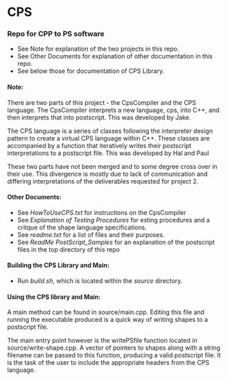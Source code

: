 # CPS
### Repo for CPP to PS software
- See Note for explanation of the two projects in this repo.
- See Other Documents for explanation of other documentation in this repo.
- See below those for documentation of CPS Library.

#### Note:
There are two parts of this project - the CpsCompiler and the CPS language. The CpsCompiler interprets a new language, cps, into C++, and then interprets that into postscript. This was developed by Jake.

The CPS language is a series of classes following the interpreter design pattern to create a virtual CPS language within C++. These classes are accompanied by a function that iteratively writes their postscript interpretations to a postscript file. This was developed by Hal and Paul

These two parts have not been merged and to some degree cross over in their use. This divergence is mostly due to lack of communication and differing interpretations of the deliverables requested for project 2.

#### Other Documents:
- See *HowToUseCPS.txt* for instructions on the CpsCompiler
- See *Explanation of Testing Procedures* for esting procedures and a critque of the shape language specifications.
- See *readme.txt* for a list of files and their purposes.
- See *ReadMe PostScript_Samples* for an explanation of the postscript files in the top directory of this repo

#### Building the CPS Library and Main:
- Run *build.sh*, which is located within the *source* directory.

#### Using the CPS library and Main:
A main method can be found in source/main.cpp. Editing this file and running the executable produced is a quick way of writing shapes to a postscript file.

The main entry point however is the writePSfile function located in source/write-shape.cpp. A vector of pointers to shapes along with a string filename can be passed to this function, producing a valid postscript file. It is the task of the user to include the appropriate headers from the CPS language.
